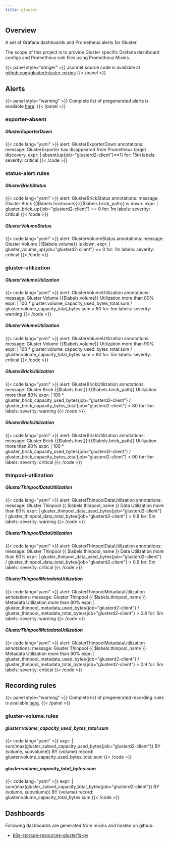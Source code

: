 ```yaml
---
title: gluster
---
```


## Overview

A set of Grafana dashboards and Prometheus alerts for Gluster.

The scope of this project is to provide Gluster specific Grafana dashboard configs and Prometheus rule files using Prometheus Mixins.

{{< panel style="danger" >}}
Jsonnet source code is available at [github.com/gluster/gluster-mixins](https://github.com/gluster/gluster-mixins)
{{< /panel >}}

## Alerts

{{< panel style="warning" >}}
Complete list of pregenerated alerts is available [here](https://github.com/monitoring-mixins/website/blob/master/assets/gluster/alerts.yaml).
{{< /panel >}}

### exporter-absent

##### GlusterExporterDown

{{< code lang="yaml" >}}
alert: GlusterExporterDown
annotations:
  message: GlusterExporter has disappeared from Prometheus target discovery.
expr: |
  absent(up{job="glusterd2-client"}==1)
for: 15m
labels:
  severity: critical
{{< /code >}}
 
### status-alert.rules

##### GlusterBrickStatus

{{< code lang="yaml" >}}
alert: GlusterBrickStatus
annotations:
  message: Gluster Brick {{$labels.hostname}}:{{$labels.brick_path}} is down.
expr: |
  gluster_brick_up{job="glusterd2-client"} == 0
for: 1m
labels:
  severity: critical
{{< /code >}}
 
##### GlusterVolumeStatus

{{< code lang="yaml" >}}
alert: GlusterVolumeStatus
annotations:
  message: Gluster Volume {{$labels.volume}} is down.
expr: |
  gluster_volume_up{job="glusterd2-client"} == 0
for: 1m
labels:
  severity: critical
{{< /code >}}
 
### gluster-utilization

##### GlusterVolumeUtilization

{{< code lang="yaml" >}}
alert: GlusterVolumeUtilization
annotations:
  message: Gluster Volume {{$labels.volume}} Utilization more than 80%
expr: |
  100 * gluster:volume_capacity_used_bytes_total:sum
      / gluster:volume_capacity_total_bytes:sum > 80
for: 5m
labels:
  severity: warning
{{< /code >}}
 
##### GlusterVolumeUtilization

{{< code lang="yaml" >}}
alert: GlusterVolumeUtilization
annotations:
  message: Gluster Volume {{$labels.volume}} Utilization more than 90%
expr: |
  100 * gluster:volume_capacity_used_bytes_total:sum
      / gluster:volume_capacity_total_bytes:sum > 90
for: 5m
labels:
  severity: critical
{{< /code >}}
 
##### GlusterBrickUtilization

{{< code lang="yaml" >}}
alert: GlusterBrickUtilization
annotations:
  message: Gluster Brick {{$labels.host}}:{{$labels.brick_path}} Utilization more than 80%
expr: |
  100 * gluster_brick_capacity_used_bytes{job="glusterd2-client"}
      / gluster_brick_capacity_bytes_total{job="glusterd2-client"} > 80
for: 5m
labels:
  severity: warning
{{< /code >}}
 
##### GlusterBrickUtilization

{{< code lang="yaml" >}}
alert: GlusterBrickUtilization
annotations:
  message: Gluster Brick {{$labels.host}}:{{$labels.brick_path}} Utilization more than 90%
expr: |
  100 * gluster_brick_capacity_used_bytes{job="glusterd2-client"}
      / gluster_brick_capacity_bytes_total{job="glusterd2-client"} > 90
for: 5m
labels:
  severity: critical
{{< /code >}}
 
### thinpool-utilization

##### GlusterThinpoolDataUtilization

{{< code lang="yaml" >}}
alert: GlusterThinpoolDataUtilization
annotations:
  message: Gluster Thinpool {{ $labels.thinpool_name }} Data Utilization more than 80%
expr: |
  gluster_thinpool_data_used_bytes{job="glusterd2-client"} / gluster_thinpool_data_total_bytes{job="glusterd2-client"} > 0.8
for: 5m
labels:
  severity: warning
{{< /code >}}
 
##### GlusterThinpoolDataUtilization

{{< code lang="yaml" >}}
alert: GlusterThinpoolDataUtilization
annotations:
  message: Gluster Thinpool {{ $labels.thinpool_name }} Data Utilization more than 90%
expr: |
  gluster_thinpool_data_used_bytes{job="glusterd2-client"} / gluster_thinpool_data_total_bytes{job="glusterd2-client"} > 0.9
for: 5m
labels:
  severity: critical
{{< /code >}}
 
##### GlusterThinpoolMetadataUtilization

{{< code lang="yaml" >}}
alert: GlusterThinpoolMetadataUtilization
annotations:
  message: Gluster Thinpool {{ $labels.thinpool_name }} Metadata Utilization more than 80%
expr: |
  gluster_thinpool_metadata_used_bytes{job="glusterd2-client"} / gluster_thinpool_metadata_total_bytes{job="glusterd2-client"} > 0.8
for: 5m
labels:
  severity: warning
{{< /code >}}
 
##### GlusterThinpoolMetadataUtilization

{{< code lang="yaml" >}}
alert: GlusterThinpoolMetadataUtilization
annotations:
  message: Gluster Thinpool {{ $labels.thinpool_name }} Metadata Utilization more than 90%
expr: |
  gluster_thinpool_metadata_used_bytes{job="glusterd2-client"} / gluster_thinpool_metadata_total_bytes{job="glusterd2-client"} > 0.9
for: 5m
labels:
  severity: critical
{{< /code >}}
 
## Recording rules

{{< panel style="warning" >}}
Complete list of pregenerated recording rules is available [here](https://github.com/monitoring-mixins/website/blob/master/assets/gluster/rules.yaml).
{{< /panel >}}

### gluster-volume.rules

##### gluster:volume_capacity_used_bytes_total:sum

{{< code lang="yaml" >}}
expr: |
  sum(max(gluster_subvol_capacity_used_bytes{job="glusterd2-client"}) BY (volume, subvolume)) BY (volume)
record: gluster:volume_capacity_used_bytes_total:sum
{{< /code >}}
 
##### gluster:volume_capacity_total_bytes:sum

{{< code lang="yaml" >}}
expr: |
  sum(max(gluster_subvol_capacity_total_bytes{job="glusterd2-client"}) BY (volume, subvolume)) BY (volume)
record: gluster:volume_capacity_total_bytes:sum
{{< /code >}}
 
## Dashboards
Following dashboards are generated from mixins and hosted on github:


- [k8s-storage-resources-glusterfs-pv](https://github.com/monitoring-mixins/website/blob/master/assets/gluster/dashboards/k8s-storage-resources-glusterfs-pv.json)
